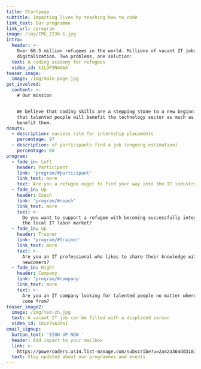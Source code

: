 ```yaml
---
title: Startpage
subtitle: Impacting lives by teaching how to code
link_text: Our programme
link_url: /program
image: /img/IMG_2230-1.jpg
intro:
  header: >-
    Over 68.5 million refugees in the world. Millions of vacant IT jobs due to
    digitalization. Two problems, one solution:
  text: A coding academy for refugees
  video_id: kILDP3NmA6A
teaser_image:
  image: /img/main-page.jpg
get_involved:
  content: >-
    # Our mission


    We believe that coding skills are a stepping stone to a new beginning and
    that talented people will benefit the technology sector as much as it can
    benefit them.
donuts:
  - description: success rate for internship placements
    percentage: 97
  - description: of participants find a job (ongoing estimation)
    percentage: 60
program:
  - fade_in: Left
    header: Participant
    link: 'program/#participant'
    link_text: more
    text: Are you a refugee eager to find your way into the IT industry?
  - fade_in: Up
    header: Coach
    link: 'program/#coach'
    link_text: more
    text: >-
      Do you want to support a refugee with becoming successfully integrated in
      the local IT labor market?
  - fade_in: Up
    header: Trainer
    link: 'program/#trainer'
    link_text: more
    text: >-
      Are you an IT professional who likes to share their knowledge with
      newcomers?
  - fade_in: Right
    header: Company
    link: 'program/#company'
    link_text: more
    text: >-
      Are you an IT company looking for talented people no matter where they
      come from?
teaser_image2:
  image: /img/ted-zh.jpg
  text: A vacant IT job can be filled with a displaced person
  video_id: IKuz7vA30sI
email_signup:
  button_text: 'SIGN UP NOW '
  header: Add impact to your mailbox
  link: >-
    https://powercoders.us14.list-manage.com/subscribe?u=2a42a364dd3183e63617d355b&id=dd4d5d82f8
  text: Stay updated about our programmes and events
---
```


